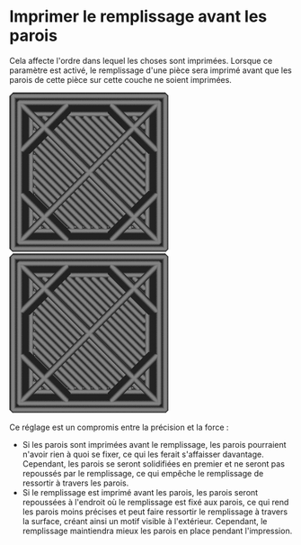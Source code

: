 Imprimer le remplissage avant les parois
====
Cela affecte l'ordre dans lequel les choses sont imprimées. Lorsque ce paramètre est activé, le remplissage d'une pièce sera imprimé avant que les parois de cette pièce sur cette couche ne soient imprimées.

![Le paramètre est désactivé, donc les parois sont imprimés en premier](../../../articles/images/infill_before_walls_disabled.gif)
![Le paramètre est activé, donc le remplissage est imprimé en premier](../../../articles/images/infill_before_walls_enabled.gif)

Ce réglage est un compromis entre la précision et la force :
* Si les parois sont imprimées avant le remplissage, les parois pourraient n'avoir rien à quoi se fixer, ce qui les ferait s'affaisser davantage. Cependant, les parois se seront solidifiées en premier et ne seront pas repoussés par le remplissage, ce qui empêche le remplissage de ressortir à travers les parois.
* Si le remplissage est imprimé avant les parois, les parois seront repoussées à l'endroit où le remplissage est fixé aux parois, ce qui rend les parois moins précises et peut faire ressortir le remplissage à travers la surface, créant ainsi un motif visible à l'extérieur. Cependant, le remplissage maintiendra mieux les parois en place pendant l'impression.
